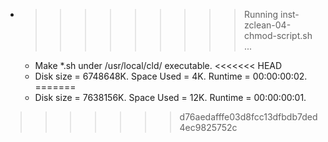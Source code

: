 * >>>>>>>>> Running inst-zclean-04-chmod-script.sh ...
  * Make *.sh under /usr/local/cld/ executable.
<<<<<<< HEAD
  * Disk size = 6748648K. Space Used = 4K. Runtime = 00:00:00:02.
=======
  * Disk size = 7638156K. Space Used = 12K. Runtime = 00:00:00:01.
>>>>>>> d76aedafffe03d8fcc13dfbdb7ded4ec9825752c
